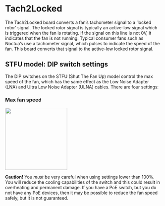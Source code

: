 # Tach2Locked
The Tach2Locked board converts a fan’s tachometer signal to a ‘locked rotor’ signal. The locked rotor signal is typically an active-low signal which is triggered when the fan is rotating. If the signal on this line is not 0V, it indicates that the fan is not running. Typical consumer fans such as Noctua’s use a tachometer signal, which pulses to indicate the speed of the fan. This board converts that signal to the active-low locked rotor signal.

## STFU model: DIP switch settings
The DIP switches on the STFU (Shut The Fan Up) model control the max speed of the fan, which has the same effect as the Low Noise Adapter (LNA) and Ultra Low Noise Adapter (ULNA) cables. There are four settings:

### Max fan speed
<img src="https://github.com/BhSimon/t2l/assets/7036461/d9693deb-debc-414a-9e6a-ad9bd1a0a299" width="200">

**Caution!** You *must* be very careful when using settings lower than 100%. You will reduce the cooling capabilities of the switch and this could result in overheating and permanent damage. If you have a PoE switch, but you do not have any PoE devices, then it may be possible to reduce the fan speed safely, but it is not guaranteed.
